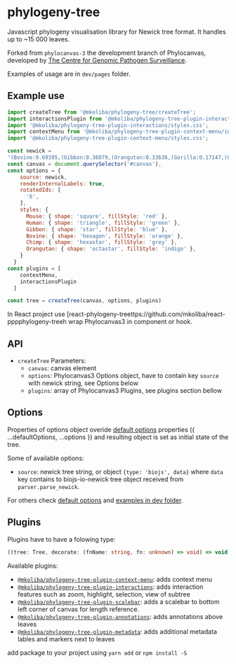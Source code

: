 # phylogeny-tree
Javascript phylogeny visualisation library for Newick tree format. It handles up to ~15 000 leaves.

Forked from `phylocanvas-3` the development branch of Phylocanvas, developed by [The Centre for Genomic Pathogen Surveillance](https://www.pathogensurveillance.net/).

Examples of usage are in `dev/pages` folder.

## Example use
```javascript
import createTree from '@mkoliba/phylogeny-tree/createTree';
import interactionsPlugin from '@mkoliba/phylogeny-tree-plugin-interactions/index';
import '@mkoliba/phylogeny-tree-plugin-interactions/styles.css';
import contextMenu from '@mkoliba/phylogeny-tree-plugin-context-menu/index';
import '@mkoliba/phylogeny-tree-plugin-context-menu/styles.css';

const newick =
'(Bovine:0.69395,(Gibbon:0.36079,(Orangutan:0.33636,(Gorilla:0.17147,(Chimp:0.19268,Human:0.11927):0.08386):0.06124):0.15057):0.54939,Mouse:1.2146);'
const canvas = document.querySelector('#canvas'),
const options = {
    source: newick,
    renderInternalLabels: true,
    rotatedIds: [
      '6',
    ],
    styles: {
      Mouse: { shape: 'square', fillStyle: 'red' },
      Human: { shape: 'triangle', fillStyle: 'green' },
      Gibbon: { shape: 'star', fillStyle: 'blue' },
      Bovine: { shape: 'hexagon', fillStyle: 'orange' },
      Chimp: { shape: 'hexastar', fillStyle: 'grey' },
      Orangutan: { shape: 'octastar', fillStyle: 'indigo' },
    }
  }
const plugins = [
    contextMenu,
    interactionsPlugin
  ]

const tree = createTree(canvas, options, plugins)
```

In React project use [react-phylogeny-treettps://github.com/mkoliba/react-pppphylogeny-treeh wrap Phylocanvas3 in component or hook.

## API
- `createTree` 
Parameters:
  - `canvas`: canvas element
  - `options`: Phylocanvas3  Options object, have to contain key `source` with newick string, see Options below
  - `plugins`: array of Phylocanvas3 Plugins, see plugins section bellow

## Options
Properties of options object overide [default options](https://github.com/mkoliba/phylogeny-treeob/main/phylogeny-tree/defaults.js) properties ({ ...defaultOptions, ...options }) and resulting object is set as initial state of the tree.

Some of available options:
- `source`: newick tree string, or object `{type: 'biojs', data}` where `data` key contains to biojs-io-newick tree object received from `parser.parse_newick`.

For others check [default options](https://github.com/mkoliba/phylogeny-treeob/main/phylogeny-tree/defaults.js) and [examples in dev folder](https://github.com/mkoliba/pppphylogeny-treemain/dev/pages).

## Plugins
Plugins have to have a folowing type:
```typescript
((tree: Tree, decorate: (fnName: string, fn: unknown) => void) => void)[];
```

Available plugins:
- [`@mkoliba/phylogeny-tree-plugin-context-menu`](https://github.com/mkoliba/phylogeny-tree/tree/main/plugin-context-menu): adds context menu 
- [`@mkoliba/phylogeny-tree-plugin-interactions`](https://github.com/mkoliba/phylogeny-tree/tree/main/plugin-interactions): adds interaction features such as zoom, highlight, selection, view of subtree
- [`@mkoliba/phylogeny-tree-plugin-scalebar`](https://github.com/mkoliba/phylogeny-tree/tree/main/plugin-scalebar): adds a scalebar to bottom left corner of canvas for length reference. 
- [`@mkoliba/phylogeny-tree-plugin-annotations`](https://github.com/mkoliba/phylogeny-tree/tree/main/plugin-annotations): adds annotations above leaves
- [`@mkoliba/phylogeny-tree-plugin-metadata`](https://github.com/mkoliba/phylogeny-tree/tree/main/plugin-metadata): adds additional metadata lables and markers next to leaves

add package to your project using `yarn add` or `npm install -S`